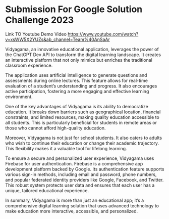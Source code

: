 # Submission For Google Solution Challenge 2023

Link TO Youtube Demo Video https://www.youtube.com/watch?v=xsWW5X2YUZs&ab_channel=Team%40AnSaAr

Vidyagama, an innovative educational application, leverages the power of the ChatGPT Dev API to transform the digital learning landscape. It creates an interactive platform that not only mimics but enriches the traditional classroom experience.

The application uses artificial intelligence to generate questions and assessments during online lectures. This feature allows for real-time evaluation of a student’s understanding and progress. It also encourages active participation, fostering a more engaging and effective learning environment.

One of the key advantages of Vidyagama is its ability to democratize education. It breaks down barriers such as geographical location, financial constraints, and limited resources, making quality education accessible to all students. This is particularly beneficial for students in remote areas or those who cannot afford high-quality education.

Moreover, Vidyagama is not just for school students. It also caters to adults who wish to continue their education or change their academic trajectory. This flexibility makes it a valuable tool for lifelong learning.

To ensure a secure and personalized user experience, Vidyagama uses Firebase for user authentication. Firebase is a comprehensive app development platform backed by Google. Its authentication feature supports various sign-in methods, including email and password, phone numbers, and popular federated identity providers like Google, Facebook, and Twitter. This robust system protects user data and ensures that each user has a unique, tailored educational experience.

In summary, Vidyagama is more than just an educational app; it’s a comprehensive digital learning solution that uses advanced technology to make education more interactive, accessible, and personalized.
 
